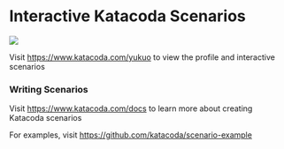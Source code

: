 # Interactive Katacoda Scenarios

[![](http://shields.katacoda.com/katacoda/yukuo/count.svg)](https://www.katacoda.com/yukuo "Get your profile on Katacoda.com")

Visit https://www.katacoda.com/yukuo to view the profile and interactive scenarios

### Writing Scenarios
Visit https://www.katacoda.com/docs to learn more about creating Katacoda scenarios

For examples, visit https://github.com/katacoda/scenario-example
